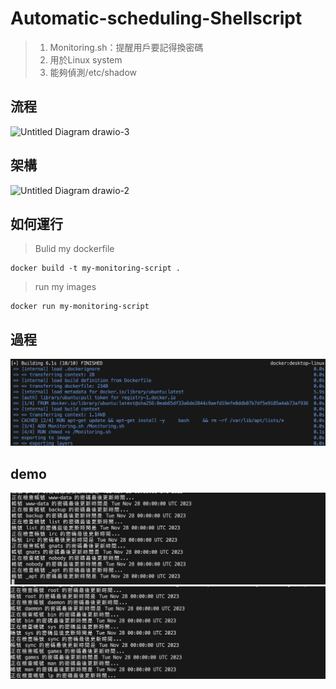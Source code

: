 # Automatic-scheduling-Shellscript

> 1. Monitoring.sh：提醒用戶要記得換密碼 <br>
> 2. 用於Linux system
> 3. 能夠偵測/etc/shadow

## 流程
![Untitled Diagram drawio-3](https://github.com/CHUNG-HAO/Automatic-scheduling-Shellscript/assets/67829896/86522d7c-7a59-48c2-aa52-2719bf3c3e9a)

## 架構
![Untitled Diagram drawio-2](https://github.com/CHUNG-HAO/Automatic-scheduling-Shellscript/assets/67829896/7da9b4ef-fbcf-44f2-847a-b6b734aec77d)

## 如何運行
> Bulid my dockerfile
```
docker build -t my-monitoring-script .
```

> run my images
```
docker run my-monitoring-script
```

## 過程
![Alt text](img/image4.png)

## demo

![Alt text](img/image.png)
![Alt text](img/image-2.png)
